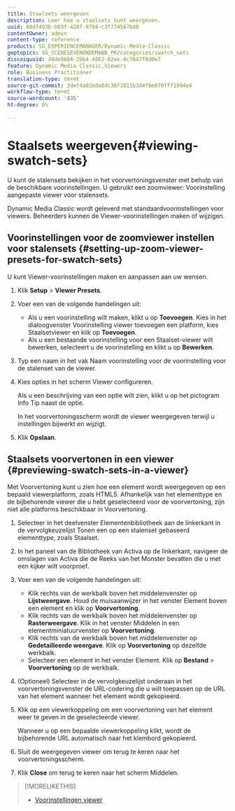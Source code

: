 ```yaml
---
title: Staalsets weergeven
description: Leer hoe u staalsets kunt weergeven.
uuid: 80df403b-b03f-428f-9784-c3f774567bd0
contentOwner: admin
content-type: reference
products: SG_EXPERIENCEMANAGER/Dynamic-Media-Classic
geptopics: SG_SCENESEVENONDEMAND_PK/categories/swatch_sets
discoiquuid: 48de8604-2bb4-4862-82ee-0c7847f0d0e7
feature: Dynamic Media Classic,Viewers
role: Business Practitioner
translation-type: tm+mt
source-git-commit: 3def4a02eda8dc36f2811b3d4f0e870fff1994e4
workflow-type: tm+mt
source-wordcount: '435'
ht-degree: 0%

---
```



# Staalsets weergeven{#viewing-swatch-sets}

U kunt de stalensets bekijken in het voorvertoningsvenster met behulp van de beschikbare voorinstellingen. U gebruikt een zoomviewer: Voorinstelling aangepaste viewer voor stalensets.

Dynamic Media Classic wordt geleverd met standaardvoorinstellingen voor viewers. Beheerders kunnen de Viewer-voorinstellingen maken of wijzigen.

## Voorinstellingen voor de zoomviewer instellen voor stalensets {#setting-up-zoom-viewer-presets-for-swatch-sets}

U kunt Viewer-voorinstellingen maken en aanpassen aan uw wensen.

1. Klik **Setup** > **Viewer Presets**.
1. Voer een van de volgende handelingen uit:

   * Als u een voorinstelling wilt maken, klikt u op **Toevoegen**. Kies in het dialoogvenster Voorinstelling viewer toevoegen een platform, kies Staalsetviewer en klik op **Toevoegen**.
   * Als u een bestaande voorinstelling voor een Staalset-viewer wilt bewerken, selecteert u de voorinstelling en klikt u op **Bewerken**.

1. Typ een naam in het vak Naam voorinstelling voor de voorinstelling voor de stalenset van de viewer.
1. Kies opties in het scherm Viewer configureren.

   Als u een beschrijving van een optie wilt zien, klikt u op het pictogram Info Tip naast de optie.

   In het voorvertoningsscherm wordt de viewer weergegeven terwijl u instellingen bijwerkt en wijzigt.

1. Klik **Opslaan**.

## Staalsets voorvertonen in een viewer {#previewing-swatch-sets-in-a-viewer}

Met Voorvertoning kunt u zien hoe een element wordt weergegeven op een bepaald viewerplatform, zoals HTML5. Afhankelijk van het elementtype en de bijbehorende viewer die u hebt geselecteerd voor de voorvertoning, zijn niet alle platforms beschikbaar in Voorvertoning.

1. Selecteer in het deelvenster Elementenbibliotheek aan de linkerkant in de vervolgkeuzelijst Tonen een op een stalenset gebaseerd elementtype, zoals Staalset.
1. In het paneel van de Bibliotheek van Activa op de linkerkant, navigeer de omslagen van Activa die de Reeks van het Monster bevatten die u met een kijker wilt voorproef.
1. Voer een van de volgende handelingen uit:

   * Klik rechts van de werkbalk boven het middelenvenster op **Lijstweergave**. Houd de muisaanwijzer in het venster Element boven een element en klik op **Voorvertoning**.
   * Klik rechts van de werkbalk boven het middelenvenster op **Rasterweergave**. Klik in het venster Middelen in een elementminiatuurvenster op **Voorvertoning**.
   * Klik rechts van de werkbalk boven het middelenvenster op **Gedetailleerde weergave**. Klik op **Voorvertoning** op dezelfde werkbalk.
   * Selecteer een element in het venster Element. Klik op **Bestand** > **Voorvertoning** op de werkbalk.

1. (Optioneel) Selecteer in de vervolgkeuzelijst onderaan in het voorvertoningsvenster de URL-codering die u wilt toepassen op de URL van het element wanneer het element wordt gekopieerd.
1. Klik op een viewerkoppeling om een voorvertoning van het element weer te geven in de geselecteerde viewer.

   Wanneer u op een bepaalde viewerkoppeling klikt, wordt de bijbehorende URL automatisch naar het klembord gekopieerd.

1. Sluit de weergegeven viewer om terug te keren naar het voorvertoningsscherm.
1. Klik **Close** om terug te keren naar het scherm Middelen.

>[!MORELIKETHIS]
>
>* [Voorinstellingen viewer](application-setup.md#viewer_presets)

